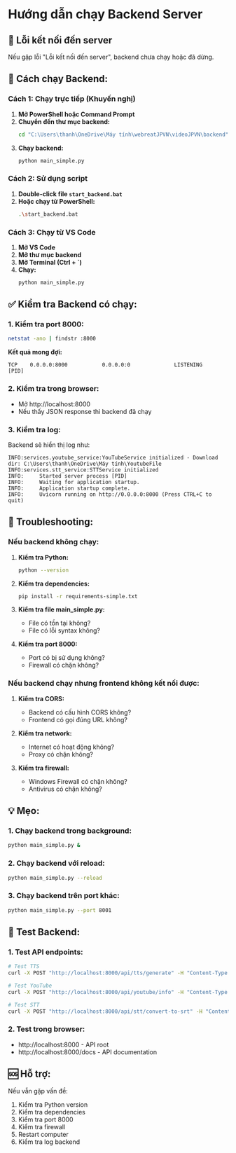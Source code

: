 # Hướng dẫn chạy Backend Server

## 🚨 **Lỗi kết nối đến server**

Nếu gặp lỗi "Lỗi kết nối đến server", backend chưa chạy hoặc đã dừng.

## 🚀 **Cách chạy Backend:**

### **Cách 1: Chạy trực tiếp (Khuyến nghị)**

1. **Mở PowerShell hoặc Command Prompt**
2. **Chuyển đến thư mục backend:**
   ```bash
   cd "C:\Users\thanh\OneDrive\Máy tính\webreatJPVN\videoJPVN\backend"
   ```
3. **Chạy backend:**
   ```bash
   python main_simple.py
   ```

### **Cách 2: Sử dụng script**

1. **Double-click file `start_backend.bat`**
2. **Hoặc chạy từ PowerShell:**
   ```bash
   .\start_backend.bat
   ```

### **Cách 3: Chạy từ VS Code**

1. **Mở VS Code**
2. **Mở thư mục backend**
3. **Mở Terminal (Ctrl + `)**
4. **Chạy:**
   ```bash
   python main_simple.py
   ```

## ✅ **Kiểm tra Backend có chạy:**

### **1. Kiểm tra port 8000:**
```bash
netstat -ano | findstr :8000
```

**Kết quả mong đợi:**
```
TCP    0.0.0.0:8000           0.0.0.0:0              LISTENING       [PID]
```

### **2. Kiểm tra trong browser:**
- Mở http://localhost:8000
- Nếu thấy JSON response thì backend đã chạy

### **3. Kiểm tra log:**
Backend sẽ hiển thị log như:
```
INFO:services.youtube_service:YouTubeService initialized - Download dir: C:\Users\thanh\OneDrive\Máy tính\YoutubeFile
INFO:services.stt_service:STTService initialized
INFO:     Started server process [PID]
INFO:     Waiting for application startup.
INFO:     Application startup complete.
INFO:     Uvicorn running on http://0.0.0.0:8000 (Press CTRL+C to quit)
```

## 🔧 **Troubleshooting:**

### **Nếu backend không chạy:**

1. **Kiểm tra Python:**
   ```bash
   python --version
   ```

2. **Kiểm tra dependencies:**
   ```bash
   pip install -r requirements-simple.txt
   ```

3. **Kiểm tra file main_simple.py:**
   - File có tồn tại không?
   - File có lỗi syntax không?

4. **Kiểm tra port 8000:**
   - Port có bị sử dụng không?
   - Firewall có chặn không?

### **Nếu backend chạy nhưng frontend không kết nối được:**

1. **Kiểm tra CORS:**
   - Backend có cấu hình CORS không?
   - Frontend có gọi đúng URL không?

2. **Kiểm tra network:**
   - Internet có hoạt động không?
   - Proxy có chặn không?

3. **Kiểm tra firewall:**
   - Windows Firewall có chặn không?
   - Antivirus có chặn không?

## 💡 **Mẹo:**

### **1. Chạy backend trong background:**
```bash
python main_simple.py &
```

### **2. Chạy backend với reload:**
```bash
python main_simple.py --reload
```

### **3. Chạy backend trên port khác:**
```bash
python main_simple.py --port 8001
```

## 🎯 **Test Backend:**

### **1. Test API endpoints:**
```bash
# Test TTS
curl -X POST "http://localhost:8000/api/tts/generate" -H "Content-Type: application/json" -d "{\"text\":\"こんにちは\"}"

# Test YouTube
curl -X POST "http://localhost:8000/api/youtube/info" -H "Content-Type: application/json" -d "{\"url\":\"https://www.youtube.com/watch?v=dQw4w9WgXcQ\"}"

# Test STT
curl -X POST "http://localhost:8000/api/stt/convert-to-srt" -H "Content-Type: application/json" -d "{\"audio_path\":\"test.wav\",\"language\":\"ja\"}"
```

### **2. Test trong browser:**
- http://localhost:8000 - API root
- http://localhost:8000/docs - API documentation

## 🆘 **Hỗ trợ:**

Nếu vẫn gặp vấn đề:
1. Kiểm tra Python version
2. Kiểm tra dependencies
3. Kiểm tra port 8000
4. Kiểm tra firewall
5. Restart computer
6. Kiểm tra log backend
